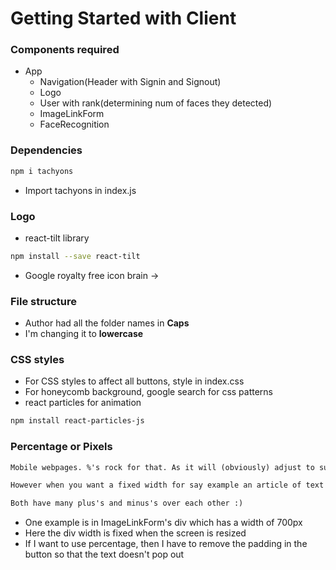 # Getting Started with Client

### Components required

* App
  * Navigation(Header with Signin and Signout)
  * Logo
  * User with rank(determining num of faces they detected)
  * ImageLinkForm
  * FaceRecognition

### Dependencies

```sh
npm i tachyons
```
* Import tachyons in index.js

### Logo

* react-tilt library
```sh
npm install --save react-tilt
```
* Google royalty free icon brain -> 

### File structure

* Author had all the folder names in **Caps**
* I'm changing it to **lowercase**

### CSS styles

* For CSS styles to affect all buttons, style in index.css
* For honeycomb background, google search for css patterns
* react particles for animation
```sh
npm install react-particles-js
```

### Percentage or Pixels

```txt
Mobile webpages. %'s rock for that. As it will (obviously) adjust to suit.

However when you want a fixed width for say example an article of text that you want displayed in a certain way, px's is the winner.

Both have many plus's and minus's over each other :)
```
* One example is in ImageLinkForm's div which has a width of 700px
* Here the div width is fixed when the screen is resized
* If I want to use percentage, then I have to remove the padding in the button so that the text doesn't pop out